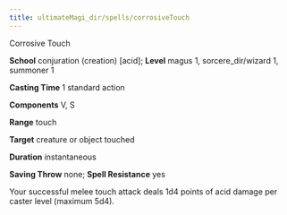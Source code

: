 ```yaml
---
title: ultimateMagi_dir/spells/corrosiveTouch
---
```

Corrosive Touch

**School** conjuration (creation) [acid]; **Level** magus 1, sorcere_dir/wizard 1, summoner 1

**Casting Time** 1 standard action

**Components** V, S

**Range** touch

**Target** creature or object touched

**Duration** instantaneous

**Saving Throw** none; **Spell Resistance** yes

Your successful melee touch attack deals 1d4 points of acid damage per caster level (maximum 5d4).

